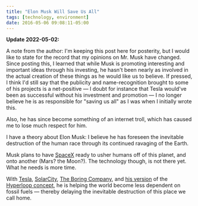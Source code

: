 ```yaml
---
title: "Elon Musk Will Save Us All"
tags: [technology, environment]
date: 2016-05-06 09:08:11-05:00
---
```


<aside>
<strong>Update 2022-05-02:</strong>

A note from the author: I'm keeping this post here for posterity, but I would like to state for the record that my opinions on Mr. Musk have changed. Since posting this, I learned that while Musk is promoting interesting and important ideas through his investing, he hasn't been nearly as involved in the actual creation of these things as he would like us to believe. If pressed, I think I'd still say that the publicity and name-recognition brought to some of his projects is a net-positive — I doubt for instance that Tesla would've been as successful without his investment and promotion — I no longer believe he is as responsible for "saving us all" as I was when I initially wrote this.

Also, he has since become something of an internet troll, which has caused me to lose much respect for him.
</aside>

I have a theory about Elon Musk: I believe he has foreseen the inevitable destruction of the human race through its continued ravaging of the Earth.

Musk plans to have [SpaceX](http://www.spacex.com "SpaceX") ready to usher humans off of this planet, and onto another (Mars? the Moon?). The technology though, is not there yet. What he needs is more time.

With [Tesla](https://www.tesla.com "Tesla"), [SolarCity](http://www.solarcity.com "SolarCity"), [The Boring Company](https://www.boringcompany.com "The Boring Company"), and [his version](http://www.spacex.com/hyperloop "Hyperloop \| SpaceX") of the [Hyperloop concept](https://en.wikipedia.org/wiki/Hyperloop "Hyperloop - Wikipedia"), he is helping the world become less dependent on fossil fuels —  thereby delaying the inevitable destruction of this place we call home.
